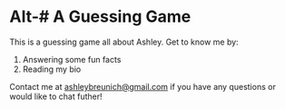 Alt-# A Guessing Game
======
This is a guessing game all about Ashley. Get to know me by:

1. Answering some fun facts
2. Reading my bio

Contact me at [ashleybreunich@gmail.com](mailto:ashleybreunich@gmail.com) if you have any questions or would like to chat futher!
